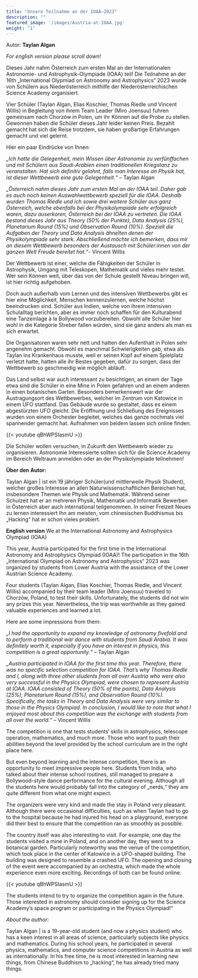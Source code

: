 ```yaml
---
title: "Unsere Teilnahme an der IOAA–2023"
description: ""
featured_image: '/images/Austria-at-IOAA.jpg'
weight: "1"
---
```

    
Autor: **Taylan Algan**

*For english version please scroll down!*

Dieses Jahr nahm Österreich zum ersten Mal an der Internationalen Astronomie- und Astrophysik-Olympiade (IOAA) teil! Die Teilnahme an der 16th „International Olypmiad on Astronomy and Astrophysics“ 2023 wurde von Schülern aus Niederösterreich mithilfe der Niederösterreichischen Science Academy organisiert.

Vier Schüler (Taylan Algan, Elias Koschier, Thomas Riedle und Vincent Willis) in Begleitung von ihrem Team Leader (Miro Joensuu) fuhren gemeinsam nach Chorzów in Polen, um ihr Können auf die Probe zu stellen. Gewonnen haben die Schüler dieses Jahr leider keinen Preis. Bezahlt gemacht hat sich die Reise trotzdem, sie haben großartige Erfahrungen gemacht und viel gelernt.


Hier ein paar Eindrücke von Ihnen:

*„Ich hatte die Gelegenheit, mein Wissen über Astronomie zu verfünffachen und mit Schülern aus Saudi-Arabien einen traditionellen Kriegstanz zu veranstalten. Hat sich definitiv gelohnt, falls man Interesse an Physik hat, ist dieser Wettbewerb eine gute Gelegenheit.“* – Taylan Algan

*„Österreich nahm dieses Jahr zum ersten Mal an der IOAA teil. Daher gab es auch noch keinen Auswahlwettbewerb speziell für die IOAA. Deshalb wurden Thomas Riedle und ich sowie drei weitere Schüler aus ganz Österreich, welche ebenfalls bei der Physikolympiade sehr erfolgreich waren, dazu auserkoren, Österreich bei der IOAA zu vertreten. Die IOAA bestand dieses Jahr aus Theory (50% der Punkte), Data Analysis (25%), Planetarium Round (15%) und Observation Round (10%). Speziell die Aufgaben der Theory und Data Analysis ähnelten denen der Physikolympiade sehr stark. Abschließend möchte ich bemerken, dass mir an diesem Wettbewerb besonders der Austausch mit Schüler:innen von der ganzen Welt Freude bereitet hat.“*- Vincent Willis


Der Wettbewerb ist einer, welche die Fähigkeiten der Schüler in Astrophysik, Umgang mit Teleskopen, Mathematik und vieles mehr testet. Wer sein Können weit, über das von der Schule gestellt Niveau bringen will, ist hier richtig aufgehoben.

Doch auch außerhalb vom Lernen und des intensiven Wettbewerbs gibt es hier eine Möglichkeit, Menschen kennenzulernen, welche höchst beeindrucken sind. Schüler aus Indien, welche von ihrem intensiven Schulalltag berichten, aber es immer noch schaffen für den Kulturabend eine Tanzeinlage à la Bollywood vorzubereiten. Obwohl alle Schüler hier wohl in die Kategorie Streber fallen würden, sind sie ganz anders als man es sich erwartet.

Die Organisatoren waren sehr nett und hatten den Aufenthalt in Polen sehr angenehm gemacht. Obwohl es manchmal Schwierigkeiten gab, etwa als Taylan ins Krankenhaus musste, weil er seinen Kopf auf einem Spielplatz verletzt hatte, hatten alle ihr Bestes gegeben, dafür zu sorgen, dass der Wettbewerb so geschmeidig wie möglich abläuft.

Das Land selbst war auch interessant zu besichtigen, an einem der Tage etwa sind die Schüler in eine Mine in Polen gefahren und an einem anderen in einen botanischen Garten. Besonders bemerkenswert war der Austragungsort des Wettbewerbes, welcher im Zentrum von Katowice in einem UFO stattfand. Das Gebäude wurde so gestaltet, dass es einem abgestürzten UFO gleicht. Die Eröffnung und Schließung des Ereignisses wurden von einem Orchester begleitet, welches das ganze nochmals viel spannender gemacht hat. Aufnahmen von beidem lassen sich online finden.


{{< youtube qBhWPSIasmU >}}


Die Schüler wollen versuchen, in Zukunft den Wettbewerb wieder zu organisieren. Astronomie Interessierte sollten sich für die Science Academy im Bereich Weltraum anmelden oder an der Physikolympiade teilnehmen!

**Über den Autor:**

Taylan Algan | ist ein 19 jähriger Schüler(und mittlerweile Physik Student), welcher großes Interesse an allen Naturwissenschaftlichen Bereichen hat, insbesondere  Themen wie Physik und Mathematik. Während seiner Schulzeit hat er an mehreren Physik, Mathematik und Informatik Bewerben in Österreich aber auch international teilgenommen. In seiner Freizeit Neues zu lernen interessiert Ihn am meisten, vom chinesischen Buddhismus bis „Hacking“ hat er  schon vieles probiert.




**English version**
We at the International Astronomy and Astrophysics Olympiad (IOAA)

This year, Austria participated for the first time in the International Astronomy and Astrophysics Olympiad (IOAA)! The participation in the 16th „International Olympiad on Astronomy and Astrophysics“ 2023 was organized by students from Lower Austria with the assistance of the Lower Austrian Science Academy.

Four students (Taylan Algan, Elias Koschier, Thomas Riedle, and Vincent Willis) accompanied by their team leader (Miro Joensuu) traveled to Chorzów, Poland, to test their skills. Unfortunately, the students did not win any prizes this year. Nevertheless, the trip was worthwhile as they gained valuable experiences and learned a lot.

Here are some impressions from them:

*„I had the opportunity to expand my knowledge of astronomy fivefold and to perform a traditional war dance with students from Saudi Arabia. It was definitely worth it, especially if you have an interest in physics, this competition is a great opportunity.“* – Taylan Algan

*„Austria participated in IOAA for the first time this year. Therefore, there was no specific selection competition for IOAA. That’s why Thomas Riedle and I, along with three other students from all over Austria who were also very successful in the Physics Olympiad, were chosen to represent Austria at IOAA. IOAA consisted of Theory (50% of the points), Data Analysis (25%), Planetarium Round (15%), and Observation Round (10%). Specifically, the tasks in Theory and Data Analysis were very similar to those in the Physics Olympiad. In conclusion, I would like to note that what I enjoyed most about this competition was the exchange with students from all over the world.“* – Vincent Willis

The competition is one that tests students‘ skills in astrophysics, telescope operation, mathematics, and much more. Those who want to push their abilities beyond the level provided by the school curriculum are in the right place here.

But even beyond learning and the intense competition, there is an opportunity to meet impressive people here. Students from India, who talked about their intense school routines, still managed to prepare a Bollywood-style dance performance for the cultural evening. Although all the students here would probably fall into the category of „nerds,“ they are quite different from what one might expect.

The organizers were very kind and made the stay in Poland very pleasant. Although there were occasional difficulties, such as when Taylan had to go to the hospital because he had injured his head on a playground, everyone did their best to ensure that the competition ran as smoothly as possible.

The country itself was also interesting to visit. For example, one day the students visited a mine in Poland, and on another day, they went to a botanical garden. Particularly noteworthy was the venue of the competition, which took place in the center of Katowice in a UFO-shaped building. The building was designed to resemble a crashed UFO. The opening and closing of the event were accompanied by an orchestra, which made the whole experience even more exciting. Recordings of both can be found online.

{{< youtube qBhWPSIasmU >}}

The students intend to try to organize the competition again in the future. Those interested in astronomy should consider signing up for the Science Academy’s space program or participating in the Physics Olympiad!“

 

*About the author:*

Taylan Algan | is a 19-year-old student (and now a physics student) who has a keen interest in all areas of science, particularly subjects like physics and mathematics. During his school years, he participated in several physics, mathematics, and computer science competitions in Austria as well as internationally. In his free time, he is most interested in learning new things, from Chinese Buddhism to „hacking“, he has already tried many things.


